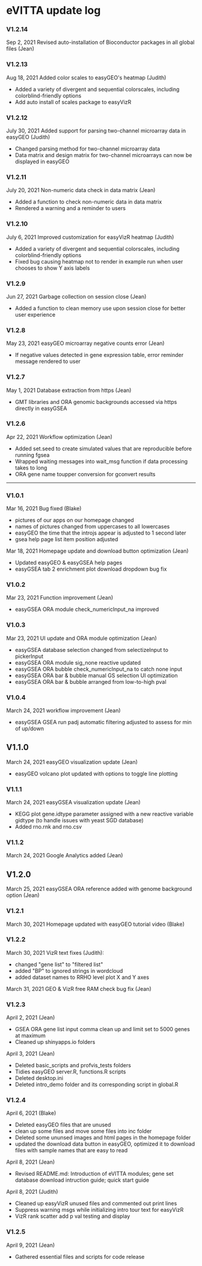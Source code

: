# eVITTA update log

### V1.2.14

Sep 2, 2021 Revised auto-installation of Bioconductor packages in all global files (Jean)

### V1.2.13

Aug 18, 2021 Added color scales to easyGEO's heatmap (Judith)

- Added a variety of divergent and sequential colorscales, including colorblind-friendly options
- Add auto install of scales package to easyVizR

### V1.2.12

July 30, 2021 Added support for parsing two-channel microarray data in easyGEO (Judith)

- Changed parsing method for two-channel microarray data
- Data matrix and design matrix for two-channel microarrays can now be displayed in easyGEO

### V1.2.11

July 20, 2021 Non-numeric data check in data matrix (Jean)

- Added a function to check non-numeric data in data matrix
- Rendered a warning and a reminder to users

### V1.2.10

July 6, 2021 Improved customization for easyVizR heatmap (Judith)

- Added a variety of divergent and sequential colorscales, including colorblind-friendly options
- Fixed bug causing heatmap not to render in example run when user chooses to show Y axis labels

### V1.2.9

Jun 27, 2021 Garbage collection on session close (Jean)

- Added a function to clean memory use upon session close for better user experience

### V1.2.8
May 23, 2021 easyGEO microarray negative counts error (Jean)
- If negative values detected in gene expression table, error reminder message rendered to user

### V1.2.7

May 1, 2021 Database extraction from https (Jean)
- GMT libraries and ORA genomic backgrounds accessed via https directly in easyGSEA

### V1.2.6

Apr 22, 2021 Workflow optimization (Jean)
- Added set.seed to create simulated values that are reproducible before running fgsea
- Wrapped waiting messages into wait_msg function if data processing takes to long
- ORA gene name toupper conversion for gconvert results

***

### V1.0.1

Mar 16, 2021 Bug fixed (Blake)
- pictures of our apps on our homepage changed
- names of pictures changed from uppercases to all lowercases
- easyGEO the time that the introjs appear is adjusted to 1 second later
- gsea help page list item position adjusted

Mar 18, 2021 Homepage update and download button optimization (Jean)
- Updated easyGEO & easyGSEA help pages
- easyGSEA tab 2 enrichment plot download dropdown bug fix

### V1.0.2

Mar 23, 2021 Function improvement (Jean)
- easyGSEA ORA module check_numericInput_na improved

### V1.0.3

Mar 23, 2021 UI update and ORA module optimization (Jean)
- easyGSEA database selection changed from selectizeInput to pickerInput
- easyGSEA ORA module sig_none reactive updated
- easyGSEA ORA bubble check_numericInput_na to catch none input
- easyGSEA ORA bar & bubble manual GS selection UI optimization
- easyGSEA ORA bar & bubble arranged from low-to-high pval

### V1.0.4

March 24, 2021 workflow improvement (Jean)
- easyGSEA GSEA run padj automatic filtering adjusted to assess for min of up/down

## V1.1.0

March 24, 2021 easyGEO visualization update (Jean)
- easyGEO volcano plot updated with options to toggle line plotting

### V1.1.1

March 24, 2021 easyGSEA visualization update (Jean)
- KEGG plot gene.idtype parameter assigned with a new reactive variable gidtype (to handle issues with yeast SGD database)
- Added rno.rnk and rno.csv

### V1.1.2

March 24, 2021 Google Analytics added (Jean)

## V1.2.0

March 25, 2021 easyGSEA ORA reference added with genome background option (Jean)

### V1.2.1
March 30, 2021 Homepage updated with easyGEO tutorial video (Blake)

### V1.2.2

March 30, 2021 VizR text fixes (Judith):

- changed "gene list" to "filtered list"
- added "BP" to ignored strings in wordcloud
- added dataset names to RRHO level plot X and Y axes

March 31, 2021 GEO & VizR free RAM check bug fix (Jean)

### V1.2.3

April 2, 2021 (Jean)
- GSEA ORA gene list input comma clean up and limit set to 5000 genes at maximum
- Cleaned up shinyapps.io folders

April 3, 2021 (Jean)
- Deleted basic_scripts and profvis_tests folders
- Tidies easyGEO server.R, functions.R scripts
- Deleted desktop.ini
- Deleted intro_demo folder and its corresponding script in global.R

### V1.2.4

April 6, 2021 (Blake)
- Deleted easyGEO files that are unused
- clean up some files and move some files into inc folder
- Deleted some ununsed images and html pages in the homepage folder
- updated the download data button in easyGEO, optimized it to download files with sample names that are easy to read

April 8, 2021 (Jean)
- Revised README.md: Introduction of eVITTA modules; gene set database download intruction guide; quick start guide

April 8, 2021 (Judith)

- Cleaned up easyVizR unused files and commented out print lines
- Suppress warning msgs while initializing intro tour text for easyVizR
- VizR rank scatter add p val testing and display

### V1.2.5

April 9, 2021 (Jean)
- Gathered essential files and scripts for code release
